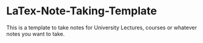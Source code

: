 # LaTex-Note-Taking-Template
This is a template to take notes for University Lectures, courses or whatever notes you want to take.
